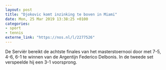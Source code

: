 ```yaml
---
layout: post
title: "Djokovic komt inzinking te boven in Miami"
date: Mon, 25 Mar 2019 13:38:25 +0100
categories: 
- sport 
- tennis 
externe_link: "https://nos.nl/l/2277526"
---
```


De Serviër bereikt de achtste finales van het masterstoernooi door met 7-5, 4-6, 6-1 te winnen van de Argentijn Federico Delbonis. In de tweede set verspeelde hij een 3-1 voorsprong.
